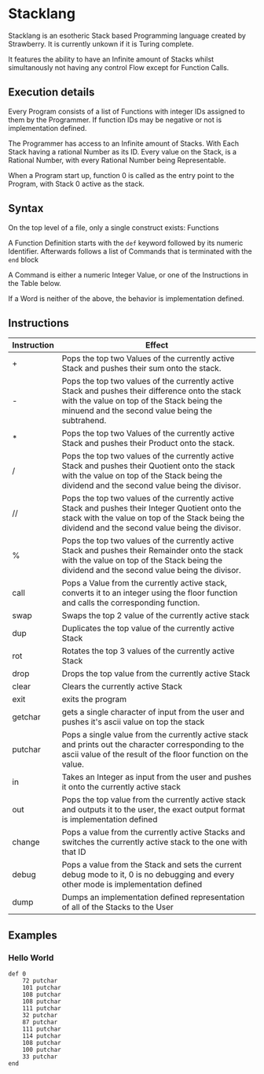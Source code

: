 # Stacklang

Stacklang is an esotheric Stack based Programming language created by Strawberry.
It is currently unkown if it is Turing complete.

It features the ability to have an Infinite amount of Stacks whilst simultanously not having any control Flow except for Function Calls.

## Execution details
Every Program consists of a list of Functions with integer IDs assigned to them by the Programmer.
If function IDs may be negative or not is implementation defined.

The Programmer has access to an Infinite amount of Stacks. With Each Stack having a rational Number as its ID.
Every value on the Stack, is a Rational Number, with every Rational Number being Representable.

When a Program start up, function 0 is called as the entry point to the Program, with Stack 0 active as the stack.

## Syntax
On the top level of a file, only a single construct exists: Functions

A Function Definition starts with the `def` keyword followed by its numeric Identifier.
Afterwards follows a list of Commands that is terminated with the `end` block

A Command is either a numeric Integer Value, or one of the Instructions in the Table below.

If a Word is neither of the above, the behavior is implementation defined.

## Instructions
| Instruction | Effect                                                                                                                                                                                               |
|-------------|------------------------------------------------------------------------------------------------------------------------------------------------------------------------------------------------------|
| +           | Pops the top two Values of the currently active Stack and pushes their sum onto the stack.                                                                                                           |
| -           | Pops the top two values of the currently active Stack and pushes their difference onto the stack with the value on top of the Stack being the minuend and the second value being the subtrahend.     |                                                                          
| *           | Pops the top two Values of the currently active Stack and pushes their Product onto the stack.                                                                                                       |
| /           | Pops the top two values of the currently active Stack and pushes their Quotient onto the stack with the value on top of the Stack being the dividend and the second value being the divisor.         |                                                                          
| //          | Pops the top two values of the currently active Stack and pushes their Integer Quotient onto the stack with the value on top of the Stack being the dividend and the second value being the divisor. |
| %           | Pops the top two values of the currently active Stack and pushes their Remainder onto the stack with the value on top of the Stack being the dividend and the second value being the divisor.        |
| call        | Pops a Value from the currently active stack, converts it to an integer using the floor function and calls the corresponding function.                                                               |
| swap        | Swaps the top 2 value of the currently active stack                                                                                                                                                  |
| dup         | Duplicates the top value of the currently active Stack                                                                                                                                               |
| rot         | Rotates the top 3 values of the currently active Stack                                                                                                                                               |
| drop        | Drops the top value from the currently active Stack                                                                                                                                                  |
| clear       | Clears the currently active Stack                                                                                                                                                                    |
| exit        | exits the program                                                                                                                                                                                    |
| getchar     | gets a single character of input from the user and pushes it's ascii value on top the stack                                                                                                          |
| putchar     | Pops a single value from the currently active stack and prints out the character corresponding to the ascii value of the result of the floor function on the value.                                  |
| in          | Takes an Integer as input from the user and pushes it onto the currently active stack                                                                                                                |
| out         | Pops the top value from the currently active stack and outputs it to the user, the exact output format is implementation defined                                                                     |
| change      | Pops a value from the currently active Stacks and switches the currently active stack to the one with that ID                                                                                        |
| debug       | Pops a value from the Stack and sets the current debug mode to it, 0 is no debugging and every other mode is implementation defined                                                                  |
| dump        | Dumps an implementation defined representation of all of the Stacks to the User                                                                                                                      |

## Examples
### Hello World
```
def 0
    72 putchar
    101 putchar
    108 putchar
    108 putchar
    111 putchar
    32 putchar
    87 putchar
    111 putchar
    114 putchar
    108 putchar
    100 putchar
    33 putchar
end
```
